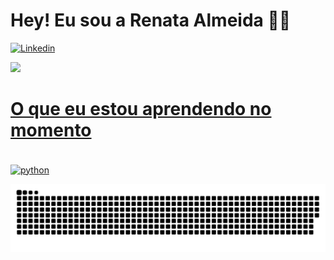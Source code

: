 # Hey! Eu sou a Renata Almeida 🙋‍♀️ 

[![Linkedin](https://img.shields.io/badge/LinkedIn-0077B5?style=for-the-badge&logo=linkedin&logoColor=white)](https://linkedin.com/in/renataalmeida4)
 
 <div>
    <a href = "https://github.com/RenataAlmeid">
      <img height= "180cm" src= "https://github-readme-stats.vercel.app/api?username=renataalmeid&show_icons=true&theme=dracula&include_all_commits=true&count_private=true"/>
 </div>
  
  # O que eu estou aprendendo no momento 
  
  <div style="display: inline_black"><br>
    <img align="center" alt = "python" height="30" width="40" src="https://cdn.jsdelivr.net/gh/devicons/devicon/icons/python/python-original.svg"> 
  </div>
      
![snake animation](https://github.com/renataalmeid/renataalmeid/blob/output/github-contribution-grid-snake.svg)
